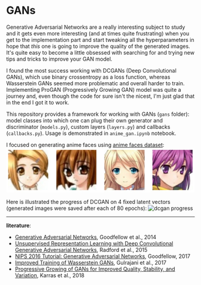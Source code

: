 # GANs
Generative Adversarial Networks are a really interesting subject to study and it gets even more interesting (and at times quite frustrating) when you get to the implementation part and start tweaking all the hyperparameters in hope that *this* one is going to improve the quality of the generated images. It's quite easy to become a little obsessed with searching for and trying new tips and tricks to improve your GAN model.

I found the most success working with DCGANs (Deep Convolutional GANs), which use binary crossentropy as a loss function, whereas Wasserstein GANs seemed more problematic and overall harder to train. Implementing ProGAN (Progressively Growing GAN) model was quite a journey and, even though the code for sure isn't the nicest, I'm just glad that in the end I got it to work.

This repository provides a framework for working with GANs (`gans` folder): model classes into which one can plug their own generator and discriminator (`models.py`), custom layers (`layers.py`) and callbacks (`callbacks.py`). Usage is demonstrated in `anime_gan.ipynb` notebook.

I focused on generating anime faces using [anime faces dataset](https://www.kaggle.com/datasets/splcher/animefacedataset):
![sample images](https://raw.githubusercontent.com/kamilabielska/gans/main/img/sample_images.jpg)

Here is illustrated the progress of DCGAN on 4 fixed latent vectors (generated images were saved after each of 80 epochs):
![dcgan progress](https://github.com/kamilabielska/gans/blob/main/img/gan_progress.gif?raw=true)

***
**literature**:
- [Generative Adversarial Networks](https://arxiv.org/pdf/1406.2661.pdf), Goodfellow et al., 2014
- [Unsupervised Representation Learning with Deep Convolutional Generative Adversarial Networks](https://arxiv.org/pdf/1511.06434.pdf), Radford et al., 2015
- [NIPS 2016 Tutorial: Generative Adversarial Networks](https://arxiv.org/pdf/1701.00160.pdf), Goodfellow, 2017
- [Improved Training of Wasserstein GANs](https://arxiv.org/pdf/1704.00028.pdf), Gulrajani et al., 2017
- [Progressive Growing of GANs for Improved Quality, Stability, and Variation](https://arxiv.org/pdf/1710.10196.pdf), Karras et al., 2018
